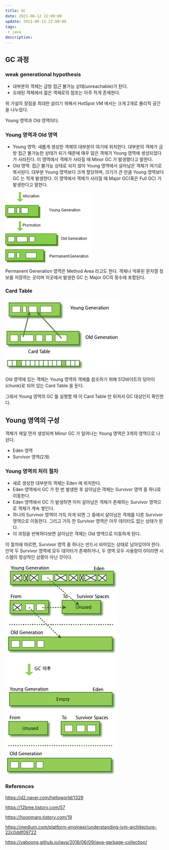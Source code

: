 ```yaml
---
title: GC
date: 2021-06-12 22:00:00
update: 2021-06-12 22:00:00
tags:
 - java
description:
---
```


## GC 과정

### weak generational hypothesis

- 대부분의 객체는 금방 접근 불가능 상태(unreachable)가 된다.
- 오래된 객체에서 젊은 객체로의 참조는 아주 적게 존재한다.

위 가설의 장점을 최대한 살리기 위해서 HotSpot VM 에서는 크게 2개로 물리적 공간을 나누었다.

Young 영역과 Old 영역이다.

### Young 영역과 Old 영역

- Young 영역: 새롭게 생성한 객체의 대부분이 여기에 위치한다. 대부분의 객체가 금방 접근 불가능한 상태가 되기 때문에 매우 많은 객체가 Young 영역에 생성되었다가 사라진다. 이 영역에서 객체가 사라질 때 Minor GC 가 발생했다고 말한다.
- Old 영역: 접근 불가능 상태로 되지 않아 Young 영역에서 살아남은 객체가 여기로 복사된다. 대부분 Young 영역보다 크게 할당하며, 크기가 큰 만큼 Young 영역보다 GC 는 적게 발생한다. 이 영역에서 객체가 사라질 때 Major GC(혹은 Full GC) 가 발생한다고 말한다.

![](./images/gc-1.png)

Permanent Generation 영역은 Method Area 라고도 한다. 객체나 억류된 문자열 정보를 저장하는 곳이며 이곳에서 발생한 GC 는 Major GC의 횟수에 포함된다.

### Card Table

![](./images/gc-2.png)

Old 영역에 있는 객체는 Young 영역의 객체를 참조하기 위해 512바이트의 덩어이(chunk)로 되어 있는 Card Table 을 둔다.

그래서 Young 영역의 GC 를 실행할 때 이 Card Table 만 뒤져서 GC 대상인지 확인한다.

## Young 영역의 구성

객체가 제일 먼저 생성되며 Minor GC 가 일어나는 Young 영역은 3개의 영역으로 나뉜다.

- Eden 영역
- Survivor 영역(2개)

### Young 영역의 처리 절차

- 새로 생성한 대부분의 객체는 Eden 에 위치한다.
- Eden 영역에서 GC 가 한 번 발생한 후 살아남은 객체는 Survivor 영역 중 하나로 이동한다.
- Eden 영역에서 GC 가 발생하면 이미 살아남은 객체가 존재하는 Survivor 영역으로 객체가 계속 쌓인다.
- 하나의 Survivor 영역이 가득 차게 되면 그 중에서 살아남은 객체를 다른 Survivor 영역으로 이동한다. 그리고 가득 찬 Survivor 영역은 아무 데이터도 없는 상태가 된다.
- 이 과정을 반복하다보면 살아남은 객체는 Old 영역으로 이동하게 된다.

이 절차에 따르면, Survivor 영역 중 하나는 반드시 비어있는 상태로 남아있어야 한다. 만약 두 Survivor 영역에 모두 데이터가 존재하거나, 두 영역 모두 사용량이 0이라면 시스템이 정상적인 상황이 아닌 것이다.

![](./images/gc-3.png)

### References

https://d2.naver.com/helloworld/1329

https://12bme.tistory.com/57

https://hoonmaro.tistory.com/19

https://medium.com/platform-engineer/understanding-jvm-architecture-22c0ddf09722

https://yaboong.github.io/java/2018/06/09/java-garbage-collection/
